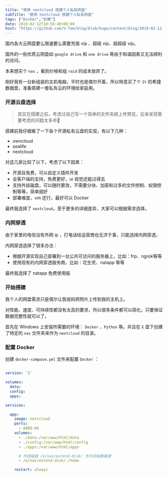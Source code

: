 ```yaml
---
title: "使用 nextcloud 搭建个人私有网盘"
subTitle: "使用 nextcloud 搭建个人私有网盘"
tags: ["Docker","折腾"]
date: 2019-02-12T10:58:40+08:00
host: "https://github.com/V-Tom/blog/blob/hugo/content/blog/2019-02-12-%E4%BD%BF%E7%94%A8%20nextcloud%20%E6%90%AD%E5%BB%BA%E4%B8%AA%E4%BA%BA%E7%A7%81%E6%9C%89%E7%BD%91%E7%9B%98/index.md"
---
```


国内各大云网盘要么限速要么需要充值 vip 、超级 vip、超超级 vip。

国外的一些优质云网盘如 `google drive` 和 `one drive` 等由于和谐因素又无法顺利的访问。

本来想买个 `nas` ，看到价格和组 `raid` 的成本放弃了。

刚好我有一台新组装的主机电脑，平时也是偶尔开着，所以特意买了个 `2t` 的希捷数据盘，准备搭建一套私有云的环境给家庭用。


### 开源云盘选择

> 其实在搭建之前，考虑过自己写一个简单的文件系统上传预览，后来发现需要考虑的问题太多卒🤣

搭建前我仔细看了一下各个开源私有云盘的实现，有以下几种：

- owncloud
- sealife
- nextcloud

对这几家比较了以下，考虑了以下因素：

- 开源且免费，可以自定义插件开发
- 全客户端的支持，免费更好，ui 视觉还能过得去
- 支持外挂磁盘，可以随时更改，不需要分块、加密和过多的文件控制、权限控制等等，简单就好
- 部署难度，vm 还行，最好可以 Docker 

最终我选择了 `nextcloud`，至于更多的详细差异，大家可以根据需求选择。


### 内网穿透

由于家里的电信没有外网 ip ，打电话给运营商也无济于事，只能选择内网穿透。

内网穿透选择了很多办法：

- 根据开源实现自己部署到一台公共可访问的服务器上，比如：frp、ngrok等等
- 使用现有的内网穿透服务商，比如：花生壳、natapp 等等

最终我选择了 natapp 免费使用版

### 开始搭建

我个人的网盘需求只是偶尔让我爸妈把照片上传到我的主机上。

对性能、速度、可持续性都没有太高的要求，所以很多条件都可以简化，只要保证数据完整性就可以了。

首先在 Windows 上安装所需要的环境： `Docker` 、`Python` 等。并且在 `E` 盘下创建了特定的 `nas` 文件夹来作为 `nextcloud` 的目录。

### 配置 Docker

创建 `docker-compose.yml` 文件来配置 `Docker` ：

```yaml

version: '2'

volumes:
  data:
  config:
  apps:

services:

  app:
    image: nextcloud
    ports:
      - 8080:80
    volumes:
      - ./data:/var/www/html/data
      - ./config:/var/www/html/config
      - ./apps:/var/www/html/apps

      # 外挂磁盘 /e/nas/extend-disk/ 作为初始数据源
      - /e/nas/extend-disk/:/home

    restart: always

```